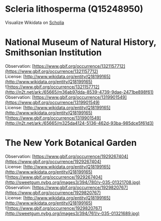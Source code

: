 
Scleria lithosperma (Q15248950)
===============================
  
Visualize Wikidata on [Scholia](https://scholia.toolforge.org/taxon/Q15248950)
# National Museum of Natural History, Smithsonian Institution
  
Observation: [https://www.gbif.org/occurrence/1321157712](https://www.gbif.org/occurrence/1321157712)  
License: [http://www.wikidata.org/entity/Q18199165](http://www.wikidata.org/entity/Q18199165)  
![https://www.gbif.org/occurrence/1321157712](http://n2t.net/ark:/65665/m36ab97dda-8539-4739-9dae-2471be898f61)  
Observation: [https://www.gbif.org/occurrence/1319901549](https://www.gbif.org/occurrence/1319901549)  
License: [http://www.wikidata.org/entity/Q18199165](http://www.wikidata.org/entity/Q18199165)  
![https://www.gbif.org/occurrence/1319901549](http://n2t.net/ark:/65665/m325da4124-5136-462d-93ba-985dce5f61d3)
# The New York Botanical Garden
  
Observation: [https://www.gbif.org/occurrence/1929267404](https://www.gbif.org/occurrence/1929267404)  
License: [http://www.wikidata.org/entity/Q18199165](http://www.wikidata.org/entity/Q18199165)  
![https://www.gbif.org/occurrence/1929267404](http://sweetgum.nybg.org/images3/394/780/v-035-01321708.jpg)  
Observation: [https://www.gbif.org/occurrence/1929820767](https://www.gbif.org/occurrence/1929820767)  
License: [http://www.wikidata.org/entity/Q18199165](http://www.wikidata.org/entity/Q18199165)  
![https://www.gbif.org/occurrence/1929820767](http://sweetgum.nybg.org/images3/394/761/v-035-01321689.jpg)